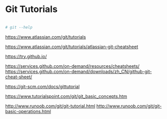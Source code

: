 # Git Tutorials

```sh
    
# git --help

```

https://www.atlassian.com/git/tutorials

https://www.atlassian.com/git/tutorials/atlassian-git-cheatsheet



https://try.github.io/

https://services.github.com/on-demand/resources/cheatsheets/
https://services.github.com/on-demand/downloads/zh_CN/github-git-cheat-sheet/



https://git-scm.com/docs/gittutorial

https://www.tutorialspoint.com/git/git_basic_concepts.htm

http://www.runoob.com/git/git-tutorial.html
http://www.runoob.com/git/git-basic-operations.html
